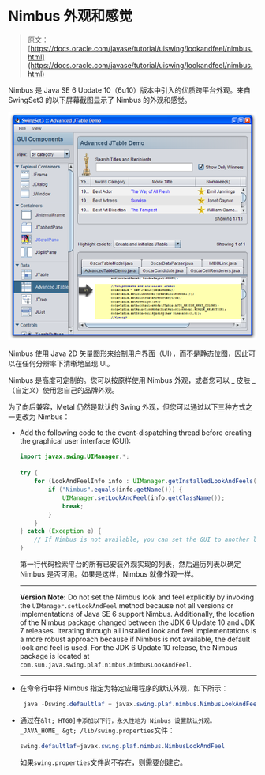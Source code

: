 # Nimbus 外观和感觉

> 原文： [https://docs.oracle.com/javase/tutorial/uiswing/lookandfeel/nimbus.html](https://docs.oracle.com/javase/tutorial/uiswing/lookandfeel/nimbus.html)

Nimbus 是 Java SE 6 Update 10（6u10）版本中引入的优质跨平台外观。来自 SwingSet3 的以下屏幕截图显示了 Nimbus 的外观和感觉。

![SwingSet3 Screen capture Using Nimbus Look and Feel](img/8a0c28221480da23c18b1c7012fbc03c.jpg)

Nimbus 使用 Java 2D 矢量图形来绘制用户界面（UI），而不是静态位图，因此可以在任何分辨率下清晰地呈现 UI。

Nimbus 是高度可定制的。您可以按原样使用 Nimbus 外观，或者您可以 _ 皮肤 _（自定义）使用您自己的品牌外观。

为了向后兼容，Metal 仍然是默认的 Swing 外观，但您可以通过以下三种方式之一更改为 Nimbus：

*   Add the following code to the event-dispatching thread before creating the graphical user interface (GUI):

    ```java
    import javax.swing.UIManager.*;

    try {
        for (LookAndFeelInfo info : UIManager.getInstalledLookAndFeels()) {
            if ("Nimbus".equals(info.getName())) {
                UIManager.setLookAndFeel(info.getClassName());
                break;
            }
        }
    } catch (Exception e) {
        // If Nimbus is not available, you can set the GUI to another look and feel.
    }

    ```

    第一行代码检索平台的所有已安装外观实现的列表，然后遍历列表以确定 Nimbus 是否可用。如果是这样，Nimbus 就像外观一样。

    * * *

    **Version Note:** Do not set the Nimbus look and feel explicitly by invoking the `UIManager.setLookAndFeel` method because not all versions or implementations of Java SE 6 support Nimbus. Additionally, the location of the Nimbus package changed between the JDK 6 Update 10 and JDK 7 releases. Iterating through all installed look and feel implementations is a more robust approach because if Nimbus is not available, the default look and feel is used. For the JDK 6 Update 10 release, the Nimbus package is located at `com.sun.java.swing.plaf.nimbus.NimbusLookAndFeel`.

    * * *

*   在命令行中将 Nimbus 指定为特定应用程序的默认外观，如下所示：

    ```java
     java -Dswing.defaultlaf = javax.swing.plaf.nimbus.NimbusLookAndFeel  MyApp  
    ```

*   通过在`&lt; HTG0]中添加以下行，永久性地为 Nimbus 设置默认外观。 _JAVA_HOME_ &gt; /lib/swing.properties`文件：

    ```java
    swing.defaultlaf=javax.swing.plaf.nimbus.NimbusLookAndFeel

    ```

    如果`swing.properties`文件尚不存在，则需要创建它。